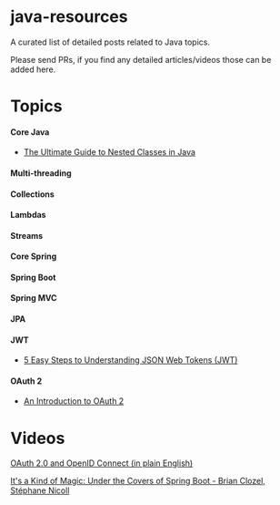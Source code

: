 # java-resources
A curated list of detailed posts related to Java topics.

Please send PRs, if you find any detailed articles/videos those can be added here.

# Topics

#### Core Java
- [The Ultimate Guide to Nested Classes in Java](https://www.stackchief.com/tutorials/The%20Ultimate%20Guide%20to%20Nested%20Classes%20in%20Java)
#### Multi-threading
#### Collections
#### Lambdas
#### Streams

#### Core Spring
#### Spring Boot
#### Spring MVC
#### JPA
#### JWT
- [5 Easy Steps to Understanding JSON Web Tokens (JWT)](https://medium.com/vandium-software/5-easy-steps-to-understanding-json-web-tokens-jwt-1164c0adfcec)

#### OAuth 2
- [An Introduction to OAuth 2](https://www.digitalocean.com/community/tutorials/an-introduction-to-oauth-2)
# Videos
[OAuth 2.0 and OpenID Connect (in plain English)](https://www.youtube.com/watch?v=996OiexHze0)

[It's a Kind of Magic: Under the Covers of Spring Boot - Brian Clozel, Stéphane Nicoll](https://www.youtube.com/watch?v=jDchAEHIht0)
